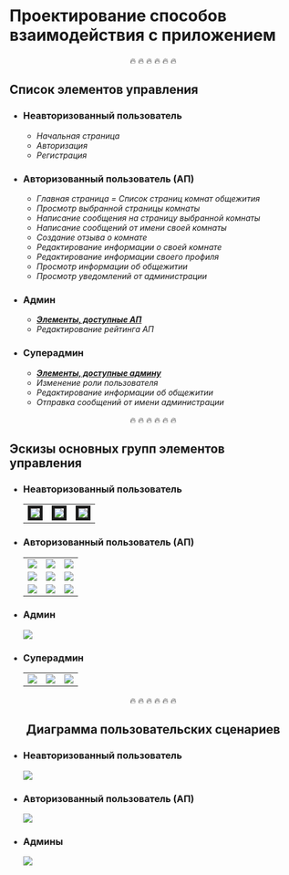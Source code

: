 # Проектирование способов взаимодействия с приложением


<div align="center">
&#128293; &#128293; &#128293; &#128293; &#128293; &#128293;
</div>
<h2>Список элементов управления</h2>
<ul>
    <li>
        <h3><b>Неавторизованный пользователь</b></h3>
        <ul>
            <li><i>Начальная страница</i></li>
            <li><i>Авторизация</i></li>
            <li><i>Регистрация</i></li>
        </ul>
    </li>
    <li><a name="authorised_user"></a>
        <h3><b>Авторизованный пользователь (АП)</b></h3>
        <ul>
            <li><i>Главная страница = Список страниц комнат общежития</i></li>
            <li><i>Просмотр выбранной страницы комнаты</i></li>
            <li><i>Написание сообщения на страницу выбранной комнаты</i></li>
            <li><i>Написание сообщений от имени своей комнаты</i></li>
            <li><i>Создание отзыва о комнате</i></li>
            <li><i>Редактирование информации о своей комнате</i></li>
            <li><i>Редактирование информации своего профиля</i></li>
            <li><i>Просмотр информации об общежитии</i></li>
            <li><i>Просмотр уведомлений от администрации</i></li>
        </ul>
    </li>
    <li><a name="admin"></a>
        <h3><b>Админ</b></h3>
        <ul>
            <li><i><b><a href="#authorised_user">Элементы, доступные АП</a></b></i></li>
            <li><i>Редактирование рейтинга АП</i></li>
        </ul>
    </li>
    <li>
        <h3><b>Суперадмин</b></h3>
        <ul>
            <li><i><b><a href="#admin">Элементы, доступные админу</a></b></i></li>
            <li><i>Изменение роли пользователя</i></li>
            <li><i>Редактирование информации об общежитии</i></li>
            <li><i>Отправка сообщений от имени администрации</i></li>
        </ul>
    </li>
</ul>

<div align="center">
&#128293; &#128293; &#128293; &#128293; &#128293; &#128293;
</div>
<h2>Эскизы основных групп элементов управления</h2>
<ul>
    <li>
        <h3><b>Неавторизованный пользователь</b></h3>
        <table>
            <tr>
                <td><img src="https://user-images.githubusercontent.com/80625335/144157689-f667c13f-df52-416b-807f-71d083b7dcfc.png" border="5"></td>
                <td><img src="https://user-images.githubusercontent.com/80625335/144157851-e0381547-478e-47b5-8161-782e09c855e4.png" border="5"></td>
                <td><img src="https://user-images.githubusercontent.com/80625335/144158038-dc8e3494-3453-4db9-93a0-ee95cee120e3.png" border="5"></td>
            </tr>
        </table>
    </li>
    <li>
        <h3><b>Авторизованный пользователь (АП)</b></h3>
        <table>
            <tr>
                <td><img src="https://user-images.githubusercontent.com/80625335/144158113-de567b09-257c-4356-a84a-05292d517045.png"></td>
                <td><img src="https://user-images.githubusercontent.com/80625335/144158150-ee1b3fb9-b249-463b-b6c5-90e7629e0a29.png"></td>
                <td><img src="https://user-images.githubusercontent.com/80625335/144158178-dc548286-3115-4008-a9e3-ade19c4a7fcd.png"></td>
            </tr>
            <tr>
                <td><img src="https://user-images.githubusercontent.com/80625335/144158184-542cc699-5374-476b-8ac2-bf8e84391ba2.png"></td>
                <td><img src="https://user-images.githubusercontent.com/80625335/144158226-3ce4cd98-b889-428f-811a-db1e6cd78fb2.png"></td>
                <td><img src="https://user-images.githubusercontent.com/80625335/144158275-6fd57883-95b6-4804-a117-b527f84a5160.png"></td>
            </tr>
            <tr>
                <td><img src="https://user-images.githubusercontent.com/80625335/144158303-536fdb14-f30a-44ef-bdee-222f593ef19a.png"></td>
                <td><img src="https://user-images.githubusercontent.com/80625335/144158337-511cde56-3163-4797-88ce-3dd40b025281.png"></td>
                <td><img src="https://user-images.githubusercontent.com/80625335/144158377-682c89a7-2e9a-4c3f-98e4-99d9852499a5.png"></td>
            </tr>
        </table>
    </li>
    <li>
        <h3><b>Админ</b></h3>
        <img src="https://user-images.githubusercontent.com/80625335/144158406-e2ea4666-6856-4de3-bd21-d22cefe8b26c.png">
    </li>
    <li>
        <h3><b>Суперадмин</b></h3>
        <table>
            <tr>
                <td><img src="https://user-images.githubusercontent.com/80625335/144158439-cd030148-757d-48d7-90a9-6b9832677af4.png"></td>
                <td><img src="https://user-images.githubusercontent.com/80625335/144158454-807a4086-2739-46f5-b092-e3ab78cabae9.png"></td>
                <td><img src="https://user-images.githubusercontent.com/80625335/144158466-b8beb0cd-b13c-4f1a-a6f9-3ff31aa3a74c.png"></td>
            </tr>
        </table>
    </li>
</ul>


<div align="center">
&#128293; &#128293; &#128293; &#128293; &#128293; &#128293;
<h2>Диаграмма пользовательских сценариев</h2>
</div>
<ul>
    <li>
        <h3><b>Неавторизованный пользователь</b></h3>
        <img src="https://user-images.githubusercontent.com/80625335/144158495-6b185265-d7d7-4c85-8377-ec34f90844cb.png">
    </li>
    <li>
        <h3><b>Авторизованный пользователь (АП)</b></h3>
        <img src="https://user-images.githubusercontent.com/80625335/144158503-e104345e-bce3-4db7-a9d3-2bec07756b3a.png">
    </li>
    <li>
        <h3><b>Админы</b></h3>
        <img src="https://user-images.githubusercontent.com/80625335/144158529-5ea5c80f-3b05-42ad-8507-cb9f6fdbaac5.png">
    </li>
</ul>
